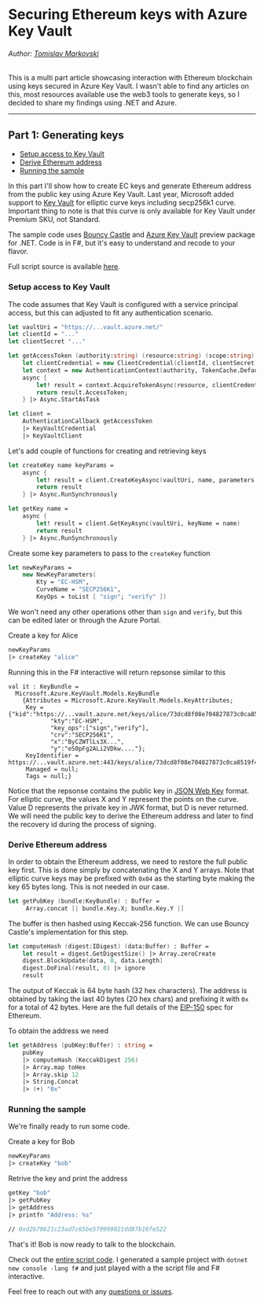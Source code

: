 # Securing Ethereum keys with Azure Key Vault
###### Author: [Tomislav Markovski](https://tmarkovski.github.com/)
This is a multi part article showcasing interaction with Ethereum blockchain using keys secured in Azure Key Vault. I wasn't able to find any articles on this, most resources available use the web3 tools to generate keys, so I decided to share my findings using .NET and Azure.
* * *
## Part 1: Generating keys

- [Setup access to Key Vault](#setup-access-to-key-vault)
- [Derive Ethereum address](#derive-ethereum-address)
- [Running the sample](#running-the-sample)

In this part I'll show how to create EC keys and generate Ethereum address from the public key using Azure Key Vault.
Last year, Microsoft added support to [Key Vault](https://azure.microsoft.com/en-us/pricing/details/key-vault/) for elliptic curve keys including secp256k1 curve. Important thing to note is that this curve is only available for Key Vault under Premium SKU, not Standard.

The sample code uses [Bouncy Castle](https://www.nuget.org/packages/Portable.BouncyCastle/) and [Azure Key Vault](https://www.nuget.org/packages/Microsoft.Azure.KeyVault/2.4.0-preview) preview package for .NET. Code is in F#, but it's easy to understand and recode to your flavor.

Full script source is available [here](https://github.com/tmarkovski/tmarkovski.github.io/blob/master/eth-azure/keyvault-part1/Script.fsx).

### Setup access to Key Vault
The code assumes that Key Vault is configured with a service principal access, but this can adjusted to fit any authentication scenario.

```fsharp
let vaultUri = "https://...vault.azure.net/"
let clientId = "..."
let clientSecret "..."

let getAccessToken (authority:string) (resource:string) (scope:string) =    
    let clientCredential = new ClientCredential(clientId, clientSecret)
    let context = new AuthenticationContext(authority, TokenCache.DefaultShared)
    async {
        let! result = context.AcquireTokenAsync(resource, clientCredential)
        return result.AccessToken;
    } |> Async.StartAsTask

let client = 
    AuthenticationCallback getAccessToken
    |> KeyVaultCredential
    |> KeyVaultClient
```
Let's add couple of functions for creating and retrieving keys
```fsharp
let createKey name keyParams =
    async {
        let! result = client.CreateKeyAsync(vaultUri, name, parameters = keyParams)
        return result
    } |> Async.RunSynchronously

let getKey name = 
    async {
        let! result = client.GetKeyAsync(vaultUri, keyName = name)
        return result
    } |> Async.RunSynchronously
```
Create some key parameters to pass to the `createKey` function
```fsharp
let newKeyParams = 
    new NewKeyParameters(
        Kty = "EC-HSM", 
        CurveName = "SECP256K1",
        KeyOps = toList [ "sign"; "verify" ])
```
We won't need any other operations other than `sign` and `verify`, but this can be edited later or through the Azure Portal.

Create a key for Alice
```fsharp
newKeyParams
|> createKey "alice"
```
Running this in the F# interactive will return repsonse similar to this
```
val it : KeyBundle =
  Microsoft.Azure.KeyVault.Models.KeyBundle
    {Attributes = Microsoft.Azure.KeyVault.Models.KeyAttributes;
     Key = {"kid":"https://...vault.azure.net/keys/alice/73dcd8f08e704827873c0ca8519f4d0b",
            "kty":"EC-HSM",
            "key_ops":["sign","verify"],
            "crv":"SECP256K1",
            "x":"ByCZWTlLs3X...",
            "y":"eS0pFg2ALi2VDkw...."};
     KeyIdentifier = https://...vault.azure.net:443/keys/alice/73dcd8f08e704827873c0ca8519f4d0b;
     Managed = null;
     Tags = null;}
```
Notice that the repsonse contains the public key in [JSON Web Key](https://tools.ietf.org/html/rfc7517) format. For elliptic curve, the values X and Y represent the points on the curve. Value D represents the private key in JWK format, but D is never returned. We will need the public key to derive the Ethereum address and later to find the recovery id during the process of signing.

### Derive Ethereum address
In order to obtain the Ethereum address, we need to restore the full public key first. This is done simply by concatenating the X and Y arrays. Note that elliptic curve keys may be prefixed with `0x04` as the starting byte making the key 65 bytes long. This is not needed in our case.
```fsharp
let getPubKey (bundle:KeyBundle) : Buffer = 
     Array.concat [| bundle.Key.X; bundle.Key.Y |]
```
The buffer is then hashed using Keccak-256 function. We can use Bouncy Castle's implementation for this step.
```fsharp
let computeHash (digest:IDigest) (data:Buffer) : Buffer =
    let result = digest.GetDigestSize() |> Array.zeroCreate
    digest.BlockUpdate(data, 0, data.Length)
    digest.DoFinal(result, 0) |> ignore
    result
```
The output of Keccak is 64 byte hash (32 hex characters). The address is obtained by taking the last 40 bytes (20 hex chars) and prefixing it with `0x` for a total of 42 bytes.
Here are the full details of the [EIP-150](http://gavwood.com/paper.pdf) spec for Ethereum.

To obtain the address we need
```fsharp
let getAddress (pubKey:Buffer) : string =
    pubKey
    |> computeHash (KeccakDigest 256)
    |> Array.map toHex
    |> Array.skip 12
    |> String.Concat
    |> (+) "0x"
```

### Running the sample
We're finally ready to run some code.

Create a key for Bob
```fsharp
newKeyParams
|> createKey "bob"
```

Retrive the key and print the address
```fsharp
getKey "bob"
|> getPubKey
|> getAddress
|> printfn "Address: %s"

// 0xd2b70621c23ad7c65be579999021dd87b16fe522
```

That's it! Bob is now ready to talk to the blockchain.

Check out the [entire script code](https://github.com/tmarkovski/tmarkovski.github.io/blob/master/eth-azure/keyvault-part1/Script.fsx). I generated a sample project with `dotnet new console -lang f#` and just played with a the script file and F# interactive.

Feel free to reach out with any [questions or issues](https://github.com/tmarkovski/tmarkovski.github.io/issues).
